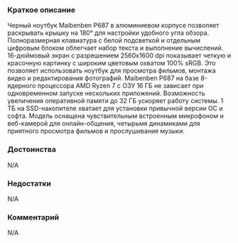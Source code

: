 ### **Краткое описание**
Черный ноутбук Maibenben P687 в алюминиевом корпусе позволяет раскрывать крышку на 180° для настройки удобного угла обзора. Полноразмерная клавиатура с белой подсветкой и отдельным цифровым блоком облегчает набор текста и выполнение вычислений. 16-дюймовый экран с разрешением 2560x1600 dpi показывает четкую и красочную картинку с широким цветовым охватом 100% sRGB. Это позволяет использовать ноутбук для просмотра фильмов, монтажа видео и редактирования фотографий.  Maibenben P687 на базе 8-ядерного процессора AMD Ryzen 7 с ОЗУ 16 ГБ не зависает при одновременном запуске нескольких приложений. Возможность увеличения оперативной памяти до 32 ГБ ускоряет работу системы. 1 ТБ на SSD-накопителе хватает для установки привычной версии ОС и софта. Модель оснащена чувствительным встроенным микрофоном и веб-камерой для онлайн-общения, четырьмя динамиками для приятного просмотра фильмов и прослушивания музыки.

### **Достоинства**
N/A

### **Недостатки**
N/A

### **Комментарий**
N/A
